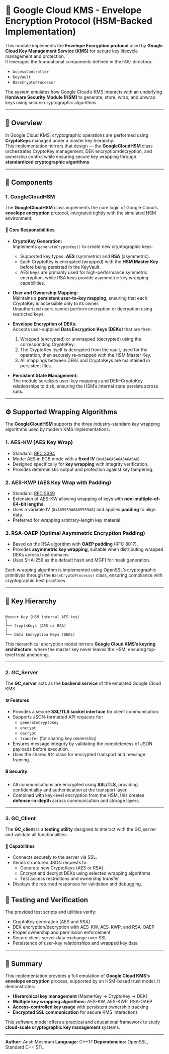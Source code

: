 <!-- The fucntin implements the encrlope encrytion protocol used in GC KEM to manage and safegaurd keys. It uses the components of the HSM folder.

Google Cloud HSM 
    -> This fucntion implments the protocol.
    -> It has the funciton to genreate CryptoKey keys. This gerneated can be AES or RSA key  These keys are then encrypted by the Master key of the vault and then stored.
    -> It also maintains a map denoting which keys belong to with users hence resticting the who all can get the key and use it to wrapo and unwrap keys.
    -> The DEK is provied by the user which is then encrypted or decrypted by the required CryptoKey. The reuslt are then resturned to the user
    -> These function take the DEK , decrypt the required CryptoKey and then wrap it with the CryptoKey and store it. The CryptoKey is then also wraped with the master key and stored.
    -> The class also contains a map which corresponds to the DEK and the CryptoKey stored
    -> all the data in the maps are persistent as they are loaded and saved from files.

GC_server
    -> this acts as the backend of the KMS. It uses ssl socket to connect to the client exposing them function to generateCryptoKey, encypt and decypt as well as transfer to share ownership of the CryptoKey keys. 
    -> the request are in Json format which are the common format used. This make is easy to know if we have resieved all the data making sure that we don't work with half informations
    -> SSL socket encrypted their payload hance adding a layer of security

GC_client 
    -> it is a test client that connect to the server to test its capabilities

Makfile and envgen.cpp are provided  -->

# 🔐 Google Cloud KMS - Envelope Encryption Protocol (HSM-Backed Implementation)

This module implements the **Envelope Encryption protocol** used by **Google Cloud Key Management Service (KMS)** for secure key lifecycle management and protection.  
It leverages the foundational components defined in the `HSM/` directory:
- `AccessController`  
- `KeyVault`  
- `BaseCryptoProcessor`  

The system emulates how Google Cloud’s KMS interacts with an underlying **Hardware Security Module (HSM)** to generate, store, wrap, and unwrap keys using secure cryptographic algorithms.

---

## 🧠 Overview

In Google Cloud KMS, cryptographic operations are performed using **CryptoKeys** managed under a master key hierarchy.  
This implementation mirrors that design — the **GoogleCloudHSM** class orchestrates CryptoKey management, DEK encryption/decryption, and ownership control while ensuring secure key wrapping through **standardized cryptographic algorithms**.

---

## 🧩 Components

### 1. GoogleCloudHSM

The **GoogleCloudHSM** class implements the core logic of Google Cloud’s **envelope encryption** protocol, integrated tightly with the simulated HSM environment.

#### 🔐 Core Responsibilities

- **CryptoKey Generation:**  
  Implements `generateCryptoKey()` to create new cryptographic keys.  
  - Supported key types: **AES** (symmetric) and **RSA** (asymmetric).  
  - Each CryptoKey is encrypted (wrapped) with the **HSM Master Key** before being persisted in the KeyVault.  
  - AES keys are primarily used for high-performance symmetric encryption, while RSA keys provide asymmetric key wrapping capabilities.

- **User and Ownership Mapping:**  
  Maintains a **persistent user-to-key mapping**, ensuring that each CryptoKey is accessible only to its owner.  
  Unauthorized users cannot perform encryption or decryption using restricted keys.

- **Envelope Encryption of DEKs:**  
  Accepts user-supplied **Data Encryption Keys (DEKs)** that are then:
  1. Wrapped (encrypted) or unwrapped (decrypted) using the corresponding CryptoKey.  
  2. The CryptoKey itself is decrypted from the vault, used for the operation, then securely re-wrapped with the HSM Master Key.  
  3. All mappings between DEKs and CryptoKeys are maintained in persistent files.

- **Persistent State Management:**  
  The module serializes user–key mappings and DEK–CryptoKey relationships to disk, ensuring the HSM’s internal state persists across runs.

---

## ⚙️ Supported Wrapping Algorithms

The **GoogleCloudHSM** supports the three industry-standard key wrapping algorithms used by modern KMS implementations:

### 1. **AES-KW (AES Key Wrap)**
- Standard: [RFC 3394](https://datatracker.ietf.org/doc/html/rfc3394)  
- Mode: AES in ECB mode with a **fixed IV** (`0xA6A6A6A6A6A6A6A6`)  
- Designed specifically for **key wrapping** with integrity verification.  
- Provides deterministic output and protection against key tampering.

### 2. **AES-KWP (AES Key Wrap with Padding)**
- Standard: [RFC 5649](https://datatracker.ietf.org/doc/html/rfc5649)  
- Extension of AES-KW allowing wrapping of keys with **non-multiple-of-64-bit lengths**.  
- Uses a variable IV (`0xA65959A6A65959A6`) and applies **padding** to align data.  
- Preferred for wrapping arbitrary-length key material.

### 3. **RSA-OAEP (Optimal Asymmetric Encryption Padding)**
- Based on the RSA algorithm with **OAEP padding** (RFC 8017).  
- Provides **asymmetric key wrapping**, suitable when distributing wrapped DEKs across trust domains.  
- Uses SHA-256 as the default hash and MGF1 for mask generation.

Each wrapping algorithm is implemented using OpenSSL’s cryptographic primitives through the `BaseCryptoProcessor` class, ensuring compliance with cryptographic best practices.

---

## 🧮 Key Hierarchy

```

Master Key (HSM internal AES key)
│
└── CryptoKeys (AES or RSA)
│
└── Data Encryption Keys (DEKs)

```

This hierarchical encryption model mirrors **Google Cloud KMS’s keyring architecture**, where the master key never leaves the HSM, ensuring top-level trust anchoring.

---

### 2. GC_Server

The **GC_server** acts as the **backend service** of the emulated Google Cloud KMS.

#### ⚙️ Features
- Provides a secure **SSL/TLS socket interface** for client communication.
- Supports JSON-formatted API requests for:
  - `generateCryptoKey`
  - `encrypt`
  - `decrypt`
  - `transfer` (for sharing key ownership)
- Ensures message integrity by validating the completeness of JSON payloads before execution.
- Uses the shared `NIC` class for encrypted transport and message framing.

#### 🔒 Security
- All communications are encrypted using **SSL/TLS**, providing confidentiality and authentication at the transport layer.  
- Combined with key-level encryption from the HSM, this creates **defense-in-depth** across communication and storage layers.

---

### 3. GC_Client

The **GC_client** is a **testing utility** designed to interact with the GC_server and validate all functionalities.

#### 🧪 Capabilities
- Connects securely to the server via SSL.  
- Sends structured JSON requests to:
  - Generate new CryptoKeys (AES or RSA)  
  - Encrypt and decrypt DEKs using selected wrapping algorithms  
  - Test access restrictions and ownership transfer  
- Displays the returned responses for validation and debugging.


## 🧪 Testing and Verification

The provided test scripts and utilities verify:

* CryptoKey generation (AES and RSA)
* DEK encryption/decryption with AES-KW, AES-KWP, and RSA-OAEP
* Proper ownership and permission enforcement
* Secure client-server data exchange over SSL
* Persistence of user–key relationships and wrapped key data

---

## 📘 Summary

This implementation provides a full emulation of **Google Cloud KMS’s envelope encryption** process, supported by an HSM-based trust model.
It demonstrates:

* **Hierarchical key management** (MasterKey → CryptoKey → DEK)
* **Multiple key wrapping algorithms:** AES-KW, AES-KWP, RSA-OAEP
* **Access-controlled key usage** with persistent ownership tracking
* **Encrypted SSL communication** for secure KMS interactions

This software model offers a practical and educational framework to study **cloud-scale cryptographic key management** systems.

---

**Author:** Ansh Meshram
**Language:** C++17
**Dependencies:** OpenSSL, Standard C++ STL
